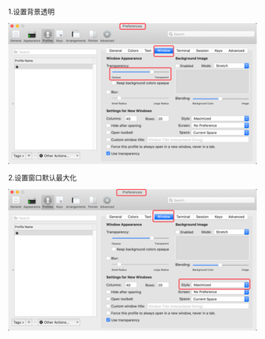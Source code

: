 1.设置背景透明

![image-20200408160642020](../picture/image-20200408160642020.png)





2.设置窗口默认最大化

![image-20200408160710665](../picture/image-20200408160710665.png)